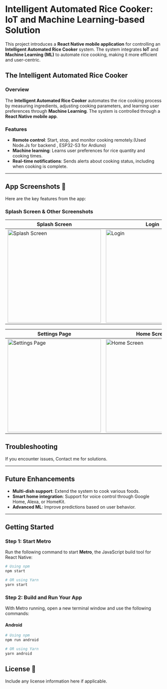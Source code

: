
# Intelligent Automated Rice Cooker: IoT and Machine Learning-based Solution

This project introduces a **React Native mobile application** for controlling an **Intelligent Automated Rice Cooker** system. The system integrates **IoT** and **Machine Learning (ML)** to automate rice cooking, making it more efficient and user-centric.


## The Intelligent Automated Rice Cooker

### Overview

The **Intelligent Automated Rice Cooker** automates the rice cooking process by measuring ingredients, adjusting cooking parameters, and learning user preferences through **Machine Learning**. The system is controlled through a **React Native mobile app**.

### Features

- **Remote control**: Start, stop, and monitor cooking remotely.(Used Node.Js for backend , ESP32-S3 for Ardiuno)
- **Machine learning**: Learns user preferences for rice quantity and cooking times.
- **Real-time notifications**: Sends alerts about cooking status, including when cooking is complete.

---

## App Screenshots 📱

Here are the key features from the app:

### **Splash Screen & Other Screenshots**

| Splash Screen | Login | Register | Machine Learning Confirmation |
|---------------|-------|----------|-------------------------------|
| <img src="https://drive.google.com/uc?id=1XWyln2COa6d5VbxjXGZUNyIPjUaGrrW7" alt="Splash Screen" width="300" height="300"/> | <img src="https://drive.google.com/uc?id=1pdVcPwKQCoL7gRWVoj9DinyldwlFbEj0" alt="Login" width="300" height="300"/> | <img src="https://drive.google.com/uc?id=1M9e-O9xTxlrOEd0ucF9GSmbTnHmjEg79" alt="Register" width="300" height="300"/> | <img src="https://drive.google.com/uc?id=1c5Wq4camCW7diD_JoTY3Bk2en65dKjna" alt="Machine Learning Confirmation" width="300" height="300"/> |

| Settings Page | Home Screen | Welcome Page | Hardware Status |
|---------------|-------------|--------------|-----------------|
| <img src="https://drive.google.com/uc?id=1CJd_roAxHn2Q5WDP5sWHMcVHO4QMi1e7" alt="Settings Page" width="300" height="300"/> | <img src="https://drive.google.com/uc?id=1A9jMvuWLyoNkeSD0Vuv3qpSc75iN5d4s" alt="Home Screen" width="300" height="300"/> | <img src="https://drive.google.com/uc?id=1Zaq3tBgEE6mu1GvBy2OgH-VaTnARKvi8" alt="Welcome Page" width="300" height="300"/> | <img src="https://drive.google.com/uc?id=1XCNHvRhCr-L60Fl3VtaLFVEaWRU_-jDE" alt="Hardware Status" width="300" height="300"/> |



## Troubleshooting

If you encounter issues, Contact me for solutions.

---

## Future Enhancements

- **Multi-dish support**: Extend the system to cook various foods.
- **Smart home integration**: Support for voice control through Google Home, Alexa, or HomeKit.
- **Advanced ML**: Improve predictions based on user behavior.

---

## Getting Started

### Step 1: Start Metro

Run the following command to start **Metro**, the JavaScript build tool for React Native:

```sh
# Using npm
npm start

# OR using Yarn
yarn start
```

### Step 2: Build and Run Your App

With Metro running, open a new terminal window and use the following commands:

#### Android

```sh
# Using npm
npm run android

# OR using Yarn
yarn android
```


## License 📄

Include any license information here if applicable.
